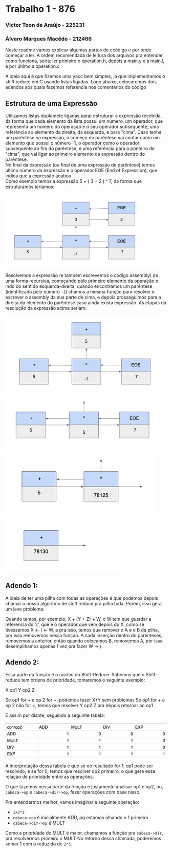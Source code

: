 # Trabalho 1 - 876
### Victor Toon de Araújo - 225231
### Álvaro Marques Macêdo - 212466

Neste readme vamos explicar algumas partes do ccódigo e por onde começar a ler. A ordem recomendada de leitura dos arquivos pra entender como funciona, seria: ler primeiro o operation.h, depois a main.y e a main.l, e por último a operation.c

A ideia aqui é que fizemos uma yacc bem simples, já que implementamos o shift reduce em C usando listas ligadas. Logo abaixo, colocaremos dois adendos aos quais fazemos referencia nos comentários do código

## Estrutura de uma Expressão 

Utilizamos listas duplamete ligadas parar estruturar a expressão recebida, da forma que cada elemento da lista possui um número, um operador, que representa um número da operação e o seu operador subsequente, uma referência ao elemento da direita, da esquerda, e para "cima". Caso tenha um parêntese na expressão, o começo do parêntese vai contar como um elemento que possui o número -1, o operador como o operador subsequente ao fim do parêntese, e uma referência para o ponteiro de "cima", que vai ligar ao primeiro elemento da expressão dentro do parêntese. </br>
No final da expressão (ou final de uma expressão de parêntese) temos último número da expressão e o operador EOE (End of Expression), que indica que a expressão acabou. </br>
Como exemplo temos a expressão 5 + ( 3 + 2 ) ^ 7, da forma que estruturamos teríamos: 

![alt text](https://raw.githubusercontent.com/AlvaroMarques/Trabalho01-EA876/master/img/EstruturaOperacao.png)

Resolvemos a expressão (e também escrevemos o código assembly) de uma forma recursiva, começando pelo primeiro elemento da operação e indo do sentido esquerda-direita, quando encontramos um parêntese (identificado pelo número `-1`) chamos a mesma função para resolver e escrever o assembly da sua parte de cima, e depois prosseguimos para a direita do elemento do parêntese caso ainda exista expressão. As etapas da resolução da expressão acima seriam: 

![alt text](https://raw.githubusercontent.com/AlvaroMarques/Trabalho01-EA876/master/img/Res1Exp.png)
![alt text](https://raw.githubusercontent.com/AlvaroMarques/Trabalho01-EA876/master/img/Res2Exp.png)
![alt text](https://raw.githubusercontent.com/AlvaroMarques/Trabalho01-EA876/master/img/Res3Exp.png)
![alt text](https://raw.githubusercontent.com/AlvaroMarques/Trabalho01-EA876/master/img/Res4Exp.png)

## Adendo 1:
A ideia de ter uma pilha com todas as operações é que podemos depois chamar o nosso algoritmo de shift reduce pra pilha toda. Porém, isso gera um leve problema:

Quando temos, por exemplo, X + (Y + Z) + W, o W tem que guardar a referencia do '(', que é o operador que vem depois do X, como se tivessemos X <- ( <- W, e pra isso, temos que remover o A e o B da pilha, por isso removemos nessa função. A cada inserção dentro do parenteses, removemos a anterior, então quando colocamos B, removemos A, por isso desempilhamos apenas 1 vez pra fazer W -> (.


## Adendo 2:
Essa parte da função é o núcleo do Shift-Reduce. Sabemos que o Shift-reduce tem ordens de prioridade, tomaremos o seguinte exemplo:

X op1 Y op2 Z

Se op1 for + e op 2 for +, podemos fazer X+Y sem problemas
Se op1 for + e op 2 não for +, temos que resolver Y op2 Z pra depois retornar ao op1

E assim por diante, seguindo a seguinte tabela:

![alt text](https://raw.githubusercontent.com/AlvaroMarques/Trabalho01-EA876/master/img/Tabela-prioridade.png)

A interpretação dessa tabela é que se oo resultado for 1, op1 pode ser resolvido, e se for 0, temos que resolver op2 primeiro, o que gera essa relação de prioridade entre as operações.

O que fazemos nessa parte da função é justamente analisar op1 e op2, ou, `cabeca->op` e `cabeca->dir->op`, fazer operações com base nisso.

Pra entendermos melhor, vamos imaginar a seguinte operação:
* `1+2*3`
* `cabeca->op` é inicialmente ADD, pq estamos olhando o 1 primeiro
* `cabeca->dir->op` é MULT

Como a prioridade do MULT é maior, chamamos a função pra `cabeca->dir`, pra resolvermos primeiro o MULT
No retorno dessa chamada, poderemos somar 1 com o reduzido de `2*3`.
